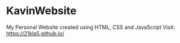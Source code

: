 # KavinWebsite
My Personal Website created using HTML, CSS and JavaScript
Visit: https://21kla5.github.io/
